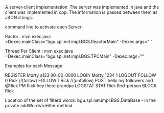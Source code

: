 A server-client implementation.
The server was implemented in java and the client was implemented in cpp.
The information is passed between them as JSON strings.

command line to activate each Server:

Ractor : mvn exec:java =Dexec.mainClass="bgu.spl.net.impl.BGS.ReactorMain" -Dexec.args="<port> <Num of threads>"
  
Thread Per Client :  mvn exec:java =Dexec.mainClass="bgu.spl.net.impl.BGS.TPCMain" -Dexec.args="<port>"

Examples for each Message:

REGISTER Morty a123 00-00-0000
LOGIN Morty 1234 1
LOGOUT
FOLLOW 0 Rick //(follow)
FOLLOW 1 Rick //(unfollow)
POST hello my followers and @Rick
PM Rick hey there grandpa
LOGSTAT
STAT Rick Bird-person
BLOCK Rick

Location of the set of filterd words:
bgu.spl.net.impl.BGS.DataBase - in the private addWordsToFilter method
